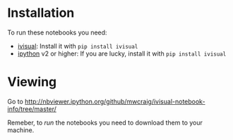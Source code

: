 # Installation

To run these notebooks you need:

+ [ivisual][1]: Install it with ``pip install ivisual``
+ [ipython][2] v2 or higher: If you are lucky, install it with ``pip install ivisual``

# Viewing

Go to http://nbviewer.ipython.org/github/mwcraig/ivisual-notebook-info/tree/master/

Remeber, to *run* the notebooks you need to download them to your machine.

[1]: https://pypi.python.org/pypi/IVisual
[2]: http://ipython.org/

